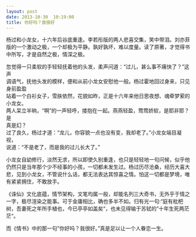 ```yaml
---
layout: post
date: 2013-10-30  10:19:00
title: 你好吗？我很好
---
```



杨过和小龙女，十六年后谷底重逢。李若彤版的两人悲喜交集，笑中带泪。刘亦菲版的一个激动之极，一个却极为平静。孰好孰坏，难以度量。读了原著，才觉得书中所写，才是自然之极，情深之极。

忽觉得一只柔软的手轻轻抚着他的头发，柔声问道：“过儿，甚么事不痛快了？”这声  
调语气，抚他头发的模样，便和从前小龙女安慰他一般。杨过霍地回过身来，只见身前盈盈  
站着一个白衫女子，雪肤依然，花貌如昨，正是十六年来他日思夜想、魂牵梦萦的小龙女。  
两人呆立半晌，“啊”的一声轻呼，搂抱在一起。燕燕轻盈，莺莺娇软，是耶非耶？是  
真是幻？  
过了良久，杨过才道：“龙儿，你容貌一点也没有变，我却老了。”小龙女端目凝视，  
说道：“不是老了，而是我的过儿长大了。”

小龙女自幼修行，淡然无求，所以即使久别重逢，也只是轻轻地一句问候，似乎他仍然只是当年那个少不经事的小孩，一切都未发生过。杨过历尽沧桑，经历大喜大悲，见到小龙女，不管说什么话，都无法表达其惊喜之情。怕这一切都是梦境，唯有紧紧拥住，不敢放手。

《诛仙》文化底蕴，情节架构，文笔均属一般，却能名列三大奇书，无外乎于情之一字，极尽渲染之能事。可于金庸相比，确也多半不如。归有光一句:“庭有枇杷树，吾妻死之年所手植也，今已亭亭如盖矣“，也未见得输于苏轼的”十年生死两茫茫“。

而《情书》中的那一句”你好吗？我很好。”真是足以让一个人眷恋一生。


